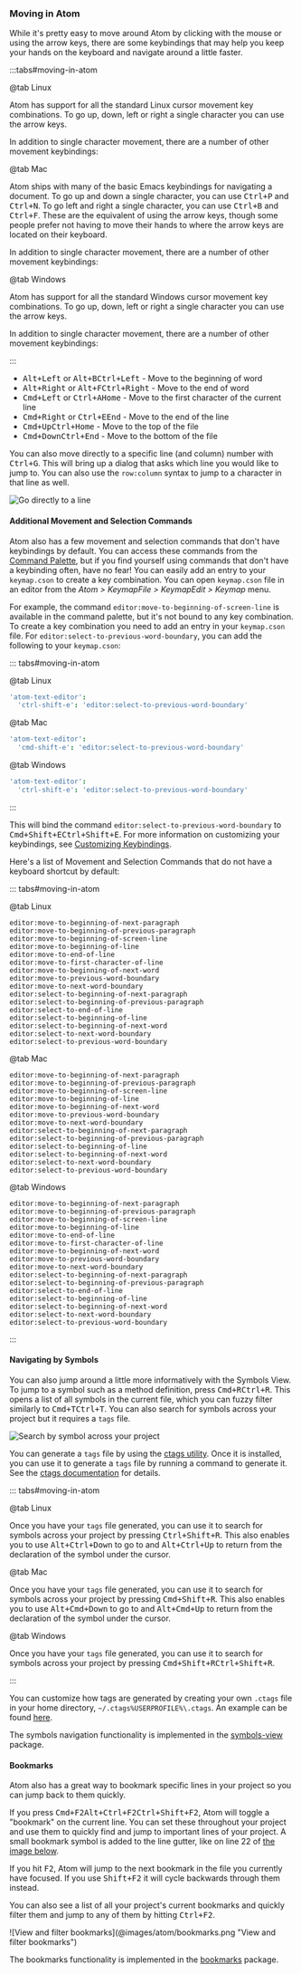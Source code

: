 ### Moving in Atom

While it's pretty easy to move around Atom by clicking with the mouse or using the arrow keys, there are some keybindings that may help you keep your hands on the keyboard and navigate around a little faster.

:::tabs#moving-in-atom

@tab Linux

Atom has support for all the standard Linux cursor movement key combinations. To go up, down, left or right a single character you can use the arrow keys.

In addition to single character movement, there are a number of other movement keybindings:

@tab Mac

Atom ships with many of the basic Emacs keybindings for navigating a document. To go up and down a single character, you can use <kbd class="platform-mac">Ctrl+P</kbd> and <kbd class="platform-mac">Ctrl+N</kbd>. To go left and right a single character, you can use <kbd class="platform-mac">Ctrl+B</kbd> and <kbd class="platform-mac">Ctrl+F</kbd>. These are the equivalent of using the arrow keys, though some people prefer not having to move their hands to where the arrow keys are located on their keyboard.

In addition to single character movement, there are a number of other movement keybindings:

@tab Windows

Atom has support for all the standard Windows cursor movement key combinations. To go up, down, left or right a single character you can use the arrow keys.

In addition to single character movement, there are a number of other movement keybindings:

:::

- <span class="platform-mac"><kbd class="platform-mac">Alt+Left</kbd> or <kbd class="platform-mac">Alt+B</kbd></span><kbd class="platform-windows platform-linux">Ctrl+Left</kbd> - Move to the beginning of word
- <span class="platform-mac"><kbd class="platform-mac">Alt+Right</kbd> or <kbd class="platform-mac">Alt+F</kbd></span><kbd class="platform-windows platform-linux">Ctrl+Right</kbd> - Move to the end of word
- <span class="platform-mac"><kbd class="platform-mac">Cmd+Left</kbd> or <kbd class="platform-mac">Ctrl+A</kbd></span><kbd class="platform-windows platform-linux">Home</kbd> - Move to the first character of the current line
- <span class="platform-mac"><kbd class="platform-mac">Cmd+Right</kbd> or <kbd class="platform-mac">Ctrl+E</kbd></span><kbd class="platform-windows platform-linux">End</kbd> - Move to the end of the line
- <kbd class="platform-mac">Cmd+Up</kbd><kbd class="platform-windows platform-linux">Ctrl+Home</kbd> - Move to the top of the file
- <kbd class="platform-mac">Cmd+Down</kbd><kbd class="platform-windows platform-linux">Ctrl+End</kbd> - Move to the bottom of the file

You can also move directly to a specific line (and column) number with <kbd class="platform-all">Ctrl+G</kbd>. This will bring up a dialog that asks which line you would like to jump to. You can also use the `row:column` syntax to jump to a character in that line as well.

![Go directly to a line](@images/atom/goto.png "Go directly to a line")

#### Additional Movement and Selection Commands

Atom also has a few movement and selection commands that don't have keybindings by default. You can access these commands from the [Command Palette](/getting-started/sections/atom-basics/#command-palette), but if you find yourself using commands that don't have a keybinding often, have no fear! You can easily add an entry to your `keymap.cson` to create a key combination. You can open `keymap.cson` file in an editor from the <span class="platform-mac">_Atom > Keymap_</span><span class="platform-windows">_File > Keymap_</span><span class="platform-linux">_Edit > Keymap_</span> menu.

For example, the command `editor:move-to-beginning-of-screen-line` is available in the command palette, but it's not bound to any key combination. To create a key combination you need to add an entry in your `keymap.cson` file. For `editor:select-to-previous-word-boundary`, you can add the following to your `keymap.cson`:

::: tabs#moving-in-atom

@tab Linux

```coffee
'atom-text-editor':
  'ctrl-shift-e': 'editor:select-to-previous-word-boundary'
```

@tab Mac

```coffee
'atom-text-editor':
  'cmd-shift-e': 'editor:select-to-previous-word-boundary'
```

@tab Windows

```coffee
'atom-text-editor':
  'ctrl-shift-e': 'editor:select-to-previous-word-boundary'
```

:::

This will bind the command `editor:select-to-previous-word-boundary` to <kbd class="platform-mac">Cmd+Shift+E</kbd><kbd class="platform-windows platform-linux">Ctrl+Shift+E</kbd>. For more information on customizing your keybindings, see [Customizing Keybindings](/using-atom/sections/basic-customization/#customizing-keybindings).

Here's a list of Movement and Selection Commands that do not have a keyboard shortcut by default:

::: tabs#moving-in-atom

@tab Linux

```
editor:move-to-beginning-of-next-paragraph
editor:move-to-beginning-of-previous-paragraph
editor:move-to-beginning-of-screen-line
editor:move-to-beginning-of-line
editor:move-to-end-of-line
editor:move-to-first-character-of-line
editor:move-to-beginning-of-next-word
editor:move-to-previous-word-boundary
editor:move-to-next-word-boundary
editor:select-to-beginning-of-next-paragraph
editor:select-to-beginning-of-previous-paragraph
editor:select-to-end-of-line
editor:select-to-beginning-of-line
editor:select-to-beginning-of-next-word
editor:select-to-next-word-boundary
editor:select-to-previous-word-boundary
```

@tab Mac

```
editor:move-to-beginning-of-next-paragraph
editor:move-to-beginning-of-previous-paragraph
editor:move-to-beginning-of-screen-line
editor:move-to-beginning-of-line
editor:move-to-beginning-of-next-word
editor:move-to-previous-word-boundary
editor:move-to-next-word-boundary
editor:select-to-beginning-of-next-paragraph
editor:select-to-beginning-of-previous-paragraph
editor:select-to-beginning-of-line
editor:select-to-beginning-of-next-word
editor:select-to-next-word-boundary
editor:select-to-previous-word-boundary
```

@tab Windows

```
editor:move-to-beginning-of-next-paragraph
editor:move-to-beginning-of-previous-paragraph
editor:move-to-beginning-of-screen-line
editor:move-to-beginning-of-line
editor:move-to-end-of-line
editor:move-to-first-character-of-line
editor:move-to-beginning-of-next-word
editor:move-to-previous-word-boundary
editor:move-to-next-word-boundary
editor:select-to-beginning-of-next-paragraph
editor:select-to-beginning-of-previous-paragraph
editor:select-to-end-of-line
editor:select-to-beginning-of-line
editor:select-to-beginning-of-next-word
editor:select-to-next-word-boundary
editor:select-to-previous-word-boundary
```

:::

#### Navigating by Symbols

You can also jump around a little more informatively with the Symbols View. To jump to a symbol such as a method definition, press <kbd class="platform-mac">Cmd+R</kbd><kbd class="platform-windows platform-linux">Ctrl+R</kbd>. This opens a list of all symbols in the current file, which you can fuzzy filter similarly to <kbd class="platform-mac">Cmd+T</kbd><kbd class="platform-windows platform-linux">Ctrl+T</kbd>. You can also search for symbols across your project but it requires a `tags` file.

![Search by symbol across your project](@images/atom/symbol.png)

You can generate a `tags` file by using the [ctags utility](https://ctags.io/). Once it is installed, you can use it to generate a `tags` file by running a command to generate it. See the [ctags documentation](https://docs.ctags.io/en/latest/) for details.

::: tabs#moving-in-atom

@tab Linux

Once you have your `tags` file generated, you can use it to search for symbols across your project by pressing <kbd class="platform-windows platform-linux">Ctrl+Shift+R</kbd>. This also enables you to use <kbd class="platform-linux">Alt+Ctrl+Down</kbd> to go to and <kbd class="platform-linux">Alt+Ctrl+Up</kbd> to return from the declaration of the symbol under the cursor.

@tab Mac

Once you have your `tags` file generated, you can use it to search for symbols across your project by pressing <kbd class="platform-mac">Cmd+Shift+R</kbd>. This also enables you to use <kbd class="platform-mac">Alt+Cmd+Down</kbd> to go to and <kbd class="platform-mac">Alt+Cmd+Up</kbd> to return from the declaration of the symbol under the cursor.

@tab Windows

Once you have your `tags` file generated, you can use it to search for symbols across your project by pressing <kbd class="platform-mac">Cmd+Shift+R</kbd><kbd class="platform-windows platform-linux">Ctrl+Shift+R</kbd>.

:::

You can customize how tags are generated by creating your own `.ctags` file in your home directory, <span class="platform-mac platform-linux">`~/.ctags`</span><span class="platform-windows">`%USERPROFILE%\.ctags`</span>. An example can be found [here](https://github.com/atom/symbols-view/blob/master/lib/ctags-config).

The symbols navigation functionality is implemented in the [symbols-view](https://github.com/atom/symbols-view) package.

#### Bookmarks

Atom also has a great way to bookmark specific lines in your project so you can jump back to them quickly.

If you press <kbd class="platform-mac">Cmd+F2</kbd><kbd class="platform-windows">Alt+Ctrl+F2</kbd><kbd class="platform-linux">Ctrl+Shift+F2</kbd>, Atom will toggle a "bookmark" on the current line. You can set these throughout your project and use them to quickly find and jump to important lines of your project. A small bookmark symbol is added to the line gutter, like on line 22 of [the image below](#bookmarks-image).

If you hit <kbd class="platform-all">F2</kbd>, Atom will jump to the next bookmark in the file you currently have focused. If you use <kbd class="platform-all">Shift+F2</kbd> it will cycle backwards through them instead.

You can also see a list of all your project's current bookmarks and quickly filter them and jump to any of them by hitting <kbd class="platform-all">Ctrl+F2</kbd>.

<a name="bookmarks-image"/>
![View and filter bookmarks](@images/atom/bookmarks.png "View and filter bookmarks")

The bookmarks functionality is implemented in the [bookmarks](https://github.com/atom/bookmarks) package.
